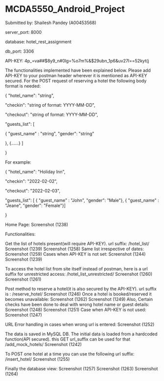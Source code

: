 # MCDA5550_Android_Project

Submitted by: Shailesh Pandey (A00453568)

server_port: 8000

database: hotel_rest_assignment

db_port: 3306

API-KEY: 4p_=va##$8y9_n#0lg=%o7m%&$29ubn_1p6&uv27l==52kyt(j

The functionalities implemented have been explained below. Please add API-KEY to your postman header wherever it is mentioned as API-KEY secured. For the POST request of reserving a hotel the following body format is needed:

{ "hotel_name": "string",

"checkin": "string of format: YYYY-MM-DD",

"checkout": "string of format: YYYY-MM-DD",

"guests_list": [

{ "guest_name" : "string", "gender": "string"

}, {……} ]

}

For example:

{ "hotel_name": "Holiday Inn",

"checkin": "2022-02-02",

"checkout": "2022-02-03",

"guests_list": [ { "guest_name" : "John", "gender": "Male"}, { "guest_name" : "Jeane", "gender": "Female"}]

}

Home Page: Screenshot (1238)

Functionalities:

Get the list of hotels present(will require API-KEY). url suffix: /hotel_list/ Screenshot (1239) Screenshot (1258) Same list irrespective of dates: Screenshot (1259) Cases when API-KEY is not set: Screenshot (1244) Screenshot (1239)

To access the hotel list from site itself instead of postman, here is a url suffix for unrestricted access: /hotel_list_unrestricted/ Screenshot (1260) Screenshot (1261)

Post method to reserve a hotel(it is also secured by the API-KEY). url suffix is : /reserve_hotel/ Screenshot (1246) Once a hotel is booked/reserved it becomes unavailable: Screenshot (1262) Screenshot (1249) Also, Certain checks have been done to deal with wrong hotel name or guest details: Screenshot (1248) Screenshot (1251) Case when API-KEY is not used: Screenshot (1247)

URL Error handling in cases when wrong url is entered: Screenshot (1252)

The data is saved in MySQL DB. The initial data is loaded from a hardcoded function(API secured). this GET url_suffix can be used for that /add_mock_hotels/ Screenshot (1242)

To POST one hotel at a time you can use the following url suffix: /insert_hotel/ Screenshot (1255)

Finally the database view: Screenshot (1257) Screenshot (1263) Screenshot (1264)
